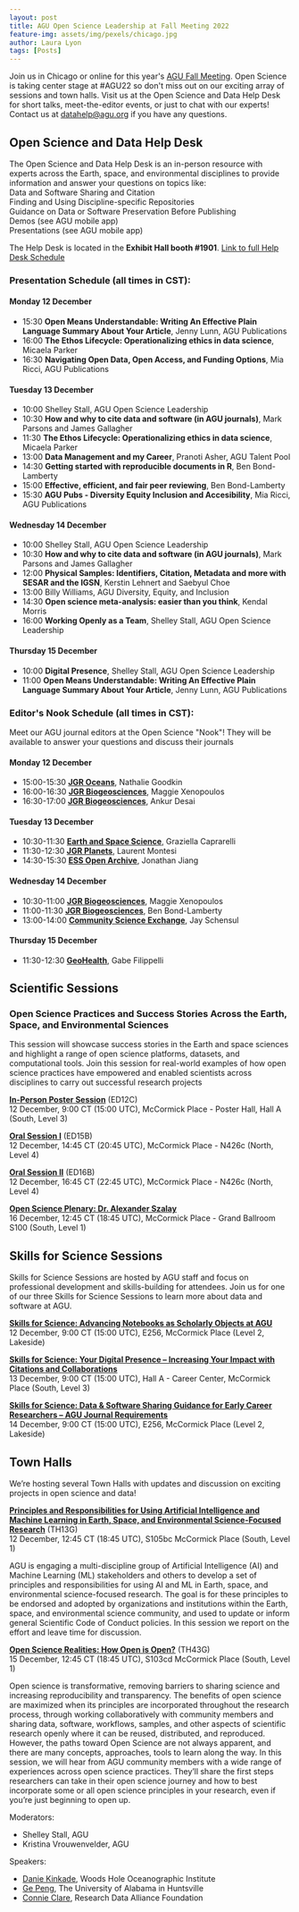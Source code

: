 ```yaml
---
layout: post
title: AGU Open Science Leadership at Fall Meeting 2022
feature-img: assets/img/pexels/chicago.jpg
author: Laura Lyon
tags: [Posts]
---
```


Join us in Chicago or online for this year's [AGU Fall Meeting](https://www.agu.org/Fall-Meeting). Open Science is taking center stage at #AGU22 so don't miss out on our exciting array of sessions and town halls. Visit us at the Open Science and Data Help Desk for short talks, meet-the-editor events, or just to chat with our experts! Contact us at datahelp@agu.org if you have any questions. 

## Open Science and Data Help Desk
The Open Science and Data Help Desk is an in-person resource with experts across the Earth, space, and environmental disciplines to provide information and answer your questions on topics like:  
Data and Software Sharing and Citation  
Finding and Using Discipline-specific Repositories  
Guidance on Data or Software Preservation Before Publishing  
Demos (see AGU mobile app)  
Presentations (see AGU mobile app)  

The Help Desk is located in the **Exhibit Hall booth #1901**. [Link to full Help Desk Schedule](http://esipfed.org/DataHelpAGU22-schedule)

### Presentation Schedule (all times in CST):
#### Monday 12 December
- 15:30 **Open Means Understandable: Writing An Effective Plain Language Summary About Your Article**, Jenny Lunn, AGU Publications
- 16:00 **The Ethos Lifecycle: Operationalizing ethics in data science**, Micaela Parker
- 16:30 **Navigating Open Data, Open Access, and Funding Options**, Mia Ricci, AGU Publications

#### Tuesday 13 December
- 10:00 Shelley Stall, AGU Open Science Leadership
- 10:30 **How and why to cite data and software (in AGU journals)**, Mark Parsons and James Gallagher
- 11:30 **The Ethos Lifecycle: Operationalizing ethics in data science**, Micaela Parker
- 13:00 **Data Management and my Career**, Pranoti Asher, AGU Talent Pool
- 14:30 **Getting started with reproducible documents in R**, Ben Bond-Lamberty
- 15:00 **Effective, efficient, and fair peer reviewing**, Ben Bond-Lamberty
- 15:30 **AGU Pubs - Diversity Equity Inclusion and Accesibility**, Mia Ricci, AGU Publications

#### Wednesday 14 December
- 10:00 Shelley Stall, AGU Open Science Leadership
- 10:30 **How and why to cite data and software (in AGU journals)**, Mark Parsons and James Gallagher
- 12:00 **Physical Samples: Identifiers, Citation, Metadata and more with SESAR and the IGSN**, Kerstin Lehnert and Saebyul Choe
- 13:00 Billy Williams, AGU Diversity, Equity, and Inclusion
- 14:30 **Open science meta-analysis: easier than you think**, Kendal Morris
- 16:00 **Working Openly as a Team**, Shelley Stall, AGU Open Science Leadership

#### Thursday 15 December
- 10:00 **Digital Presence**, Shelley Stall, AGU Open Science Leadership
- 11:00 **Open Means Understandable: Writing An Effective Plain Language Summary About Your Article**, Jenny Lunn, AGU Publications

### Editor's Nook Schedule (all times in CST):  
Meet our AGU journal editors at the Open Science "Nook"! They will be available to answer your questions and discuss their journals

#### Monday 12 December
- 15:00-15:30 **[JGR Oceans](https://agupubs.onlinelibrary.wiley.com/journal/21699291)**, Nathalie Goodkin 
- 16:00-16:30 **[JGR Biogeosciences](https://agupubs.onlinelibrary.wiley.com/journal/21698961)**, Maggie Xenopoulos
- 16:30-17:00 **[JGR Biogeosciences](https://agupubs.onlinelibrary.wiley.com/journal/21698961)**, Ankur Desai

#### Tuesday 13 December
- 10:30-11:30 **[Earth and Space Science](https://agupubs.onlinelibrary.wiley.com/journal/23335084)**, Graziella Caprarelli
- 11:30-12:30 **[JGR Planets](https://agupubs.onlinelibrary.wiley.com/journal/21699100)**, Laurent Montesi
- 14:30-15:30 **[ESS Open Archive](https://essopenarchive.org/)**, Jonathan Jiang

#### Wednesday 14 December
- 10:30-11:00 **[JGR Biogeosciences](https://agupubs.onlinelibrary.wiley.com/journal/21698961)**, Maggie Xenopoulos
- 11:00-11:30 **[JGR Biogeosciences](https://agupubs.onlinelibrary.wiley.com/journal/21698961)**, Ben Bond-Lamberty
- 13:00-14:00 **[Community Science Exchange](https://communitysci.org/)**, Jay Schensul

#### Thursday 15 December
- 11:30-12:30 **[GeoHealth](https://agupubs.onlinelibrary.wiley.com/journal/24711403)**, Gabe Filippelli



## Scientific Sessions

### Open Science Practices and Success Stories Across the Earth, Space, and Environmental Sciences

This session will showcase success stories in the Earth and space sciences and highlight a range of open science platforms, datasets, and computational tools. Join this session for real-world examples of how open science practices have empowered and enabled scientists across disciplines to carry out successful research projects

**[In-Person Poster Session](https://agu.confex.com/agu/fm22/meetingapp.cgi/Session/161155)** (ED12C)  
12 December, 9:00 CT (15:00 UTC), McCormick Place - Poster Hall, Hall A (South, Level 3)

**[Oral Session I](https://agu.confex.com/agu/fm22/meetingapp.cgi/Session/165609)** (ED15B)  
12 December, 14:45 CT (20:45 UTC), McCormick Place - N426c (North, Level 4)

**[Oral Session II](https://agu.confex.com/agu/fm22/meetingapp.cgi/Session/165616)** (ED16B)  
12 December, 16:45 CT (22:45 UTC), McCormick Place - N426c (North, Level 4)

**[Open Science Plenary: Dr. Alexander Szalay](https://agu.confex.com/agu/fm22/meetingapp.cgi/Session/165616)**  
16 December, 12:45 CT (18:45 UTC), McCormick Place - Grand Ballroom S100 (South, Level 1)



## Skills for Science Sessions

Skills for Science Sessions are hosted by AGU staff and focus on professional development and skills-building for attendees. Join us for one of our three Skills for Science Sessions to learn more about data and software at AGU. 

**[Skills for Science: Advancing Notebooks as Scholarly Objects at AGU](https://agu.confex.com/agu/fm22/meetingapp.cgi/Session/159503)**  
12 December, 9:00 CT (15:00 UTC), E256, McCormick Place (Level 2, Lakeside)

**[Skills for Science: Your Digital Presence – Increasing Your Impact with Citations and Collaborations](https://agu.confex.com/agu/fm22/meetingapp.cgi/Session/159821)**  
13 December, 9:00 CT (15:00 UTC), Hall A - Career Center, McCormick Place (South, Level 3)

**[Skills for Science: Data & Software Sharing Guidance for Early Career Researchers – AGU Journal Requirements](https://agu.confex.com/agu/fm22/meetingapp.cgi/Session/159946)**  
14 December, 9:00 CT (15:00 UTC), E256, McCormick Place (Level 2, Lakeside)



## Town Halls
We’re hosting several Town Halls with updates and discussion on exciting projects in open science and data! 

**[Principles and Responsibilities for Using Artificial Intelligence and Machine Learning in Earth, Space, and Environmental Science-Focused Research](https://agu.confex.com/agu/fm22/meetin)** (TH13G)  
12 December, 12:45 CT (18:45 UTC), S105bc McCormick Place (South, Level 1)

AGU is engaging a multi-discipline group of Artificial Intelligence (AI) and Machine Learning (ML) stakeholders and others to develop a set of principles and responsibilities for using AI and ML in Earth, space, and environmental science-focused research. The goal is for these principles to be endorsed and adopted by organizations and institutions within the Earth, space, and environmental science community, and used to update or inform general Scientific Code of Conduct policies. In this session we report on the effort and leave time for discussion.

**[Open Science Realities: How Open is Open?](https://agu.confex.com/agu/fm22/meetingapp.cgi/Session/161143)** (TH43G)  
15 December, 12:45 CT (18:45 UTC), S103cd McCormick Place (South, Level 1)

Open science is transformative, removing barriers to sharing science and increasing reproducibility and transparency. The benefits of open science are maximized when its principles are incorporated throughout the research process, through working collaboratively with community members and sharing data, software, workflows, samples, and other aspects of scientific research openly where it can be reused, distributed, and reproduced. However, the paths toward Open Science are not always apparent, and there are many concepts, approaches, tools to learn along the way. In this session, we will hear from AGU community members with a wide range of experiences across open science practices. They’ll share the first steps researchers can take in their open science journey and how to best incorporate some or all open science principles in your research, even if you’re just beginning to open up.

Moderators:
- Shelley Stall, AGU
- Kristina Vrouwenvelder, AGU

Speakers: 
- [Danie Kinkade](https://orcid.org/0000-0002-1134-7347), Woods Hole Oceanographic Institute
- [Ge Peng](https://orcid.org/0000-0002-1986-9115), The University of Alabama in Huntsville
- [Connie Clare](https://orcid.org/0000-0002-4369-196X), Research Data Alliance Foundation
